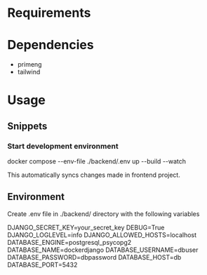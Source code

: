# Requirements

# Dependencies

- primeng
- tailwind

# Usage

## Snippets

### Start development environment

docker compose --env-file ./backend/.env up --build --watch

This automatically syncs changes made in frontend project.

## Environment

Create .env file in ./backend/ directory with the following variables

DJANGO_SECRET_KEY=your_secret_key
DEBUG=True
DJANGO_LOGLEVEL=info
DJANGO_ALLOWED_HOSTS=localhost
DATABASE_ENGINE=postgresql_psycopg2
DATABASE_NAME=dockerdjango
DATABASE_USERNAME=dbuser
DATABASE_PASSWORD=dbpassword
DATABASE_HOST=db
DATABASE_PORT=5432
